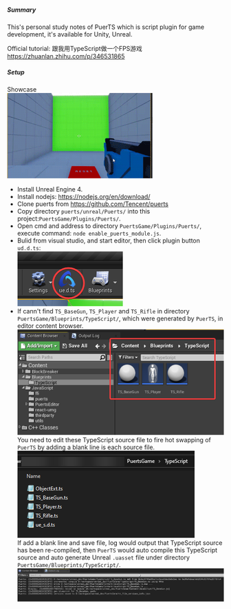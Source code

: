 ##### Summary
This's personal study notes of PuerTS which is script plugin for game development, it's available for Unity, Unreal.

Official tutorial:
跟我用TypeScript做一个FPS游戏  
https://zhuanlan.zhihu.com/p/346531865

##### Setup

Showcase  
![screenshoots01](./docs/screenshoots/screenshoot_1.gif)

+ Install Unreal Engine 4.
+ Install nodejs: https://nodejs.org/en/download/
+ Clone puerts from https://github.com/Tencent/puerts
+ Copy directory `puerts/unreal/Puerts/` into this project:`PuertsGame/Plugins/Puerts/`.
+ Open cmd and address to directory `PuertsGame/Plugins/Puerts/`, execute command: `node enable_puerts_module.js`.
+ Bulid from visual studio, and start editor, then click plugin button `ud.d.ts`:  
![screenshoots02](./docs/screenshoots/screenshoot_2.png)
+ If cann't find `TS_BaseGun`, `TS_Player` and `TS_Rifle` in directory `PuertsGame/Blueprints/TypeScript/`, which were generated by `PuerTS`, in editor content browser.  
![screenshoots03](./docs/screenshoots/screenshoot_3.png)  
You need to edit these TypeScript source file to fire hot swapping of `PuerTS` by adding a blank line is each source file.  
![screenshoots04](./docs/screenshoots/screenshoot_4.png)  
If add a blank line and save file, log would output that TypeScript source has been re-compiled, then `PuerTS` would auto compile this TypeScript source and auto generate Unreal `.uasset` file under directory `PuertsGame/Blueprints/TypeScript/`.  
![screenshoots05](./docs/screenshoots/screenshoot_5.png)
